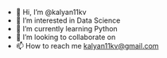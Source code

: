 - 👋 Hi, I’m @kalyan11kv
- 👀 I’m interested in Data Science
- 🌱 I’m currently learning Python
- 💞️ I’m looking to collaborate on 
- 📫 How to reach me kalyan11kv@gmail.com

<!---
kalyan11kv/kalyan11kv is a ✨ special ✨ repository because its `README.md` (this file) appears on your GitHub profile.
You can click the Preview link to take a look at your changes.
--->
